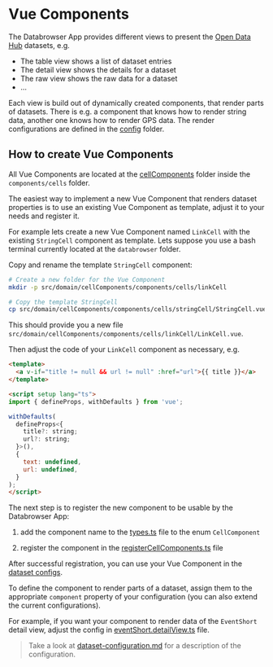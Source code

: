 # Vue Components

The Databrowser App provides different views to present the [Open Data Hub](https://opendatahub.bz.it/) datasets, e.g.

- The table view shows a list of dataset entries
- The detail view shows the details for a dataset
- The raw view shows the raw data for a dataset
- ...

Each view is build out of dynamically created components, that render parts of datasets. There is e.g. a component that knows how to render string data, another one knows how to render GPS data. The render configurations are defined in the [config](../../databrowser/src/config) folder.

## How to create Vue Components

All Vue Components are located at the [cellComponents](../../databrowser/src/domain/cellComponents/) folder inside the `components/cells` folder.

The easiest way to implement a new Vue Component that renders dataset properties is to use an existing Vue Component as template, adjust it to your needs and register it.

For example lets create a new Vue Component named `LinkCell` with the existing `StringCell` component as template. Lets suppose you use a bash terminal currently located at the `databrowser` folder.

Copy and rename the template `StringCell` component:

```bash
# Create a new folder for the Vue Component
mkdir -p src/domain/cellComponents/components/cells/linkCell

# Copy the template StringCell
cp src/domain/cellComponents/components/cells/stringCell/StringCell.vue src/domain/cellComponents/components/cells/linkCell/LinkCell.vue
```

This should provide you a new file `src/domain/cellComponents/components/cells/linkCell/LinkCell.vue`.

Then adjust the code of your `LinkCell` component as necessary, e.g.

```html
<template>
  <a v-if="title != null && url != null" :href="url">{{ title }}</a>
</template>

<script setup lang="ts">
import { defineProps, withDefaults } from 'vue';

withDefaults(
  defineProps<{
    title?: string;
    url?: string;
  }>(),
  {
    text: undefined,
    url: undefined,
  }
);
</script>
```

The next step is to register the new component to be usable by the Databrowser App:

1. add the component name to the [types.ts](../../databrowser/src/domain/cellComponents/types.ts) file to the enum `CellComponent`

2. register the component in the [registerCellComponents.ts](../../databrowser/src/domain/cellComponents/plugins/registerCellComponents.ts) file

After successful registration, you can use your Vue Component in the [dataset configs](../../databrowser/src/config).

To define the component to render parts of a dataset, assign them to the appropriate `component` property of your configuration (you can also extend the current configurations).

For example, if you want your component to render data of the `EventShort` detail view, adjust the config in [eventShort.detailView.ts](../../databrowser/src/config/tourism/eventShort/eventShort.detailView.ts) file.

> Take a look at [dataset-configuration.md](./dataset-configuration.md) for a description of the configuration.
